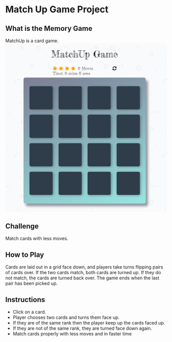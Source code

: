 # Match Up Game Project

## What is the Memory Game
MatchUp is a card game.
![snippet](img/snippet.png)

## Challenge
Match cards with less moves.

## How to Play
Cards are laid out in a grid face down, and players take turns flipping pairs of cards over. If the two cards match, both cards are turned up. If they do not match, the cards are turned back over. The game ends when the last pair has been picked up. 

## Instructions
* Click on a card.
* Player chooses two cards and turns them face up.
* If they are of the same rank then the player keep up the cards faced up.
* If they are not of the same rank, they are turned face down again.
* Match cards properly with less moves and in faster time
